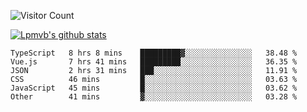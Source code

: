 ![Visitor Count](https://profile-counter.glitch.me/Lpmvb/count.svg)

[![Lpmvb's github stats](https://github-readme-stats.vercel.app/api?username=lpmvb&show_icons=true&title_color=fff&icon_color=79ff97&text_color=9f9f9f&bg_color=151515)](https://github.com/anuraghazra/github-readme-stats)

<!--
Here are some ideas to get you started:

- 🔭 I’m currently working on ...
- 🌱 I’m currently learning ...
- 👯 I’m looking to collaborate on ...
- 🤔 I’m looking for help with ...
- 💬 Ask me about ...
- 📫 How to reach me: ...
- 😄 Pronouns: ...
- ⚡ Fun fact: ...
-->

<!--START_SECTION:waka-->

```text
TypeScript   8 hrs 8 mins    █████████▓░░░░░░░░░░░░░░░   38.48 %
Vue.js       7 hrs 41 mins   █████████░░░░░░░░░░░░░░░░   36.35 %
JSON         2 hrs 31 mins   ███░░░░░░░░░░░░░░░░░░░░░░   11.91 %
CSS          46 mins         █░░░░░░░░░░░░░░░░░░░░░░░░   03.63 %
JavaScript   45 mins         █░░░░░░░░░░░░░░░░░░░░░░░░   03.62 %
Other        41 mins         ▓░░░░░░░░░░░░░░░░░░░░░░░░   03.28 %
```

<!--END_SECTION:waka-->
